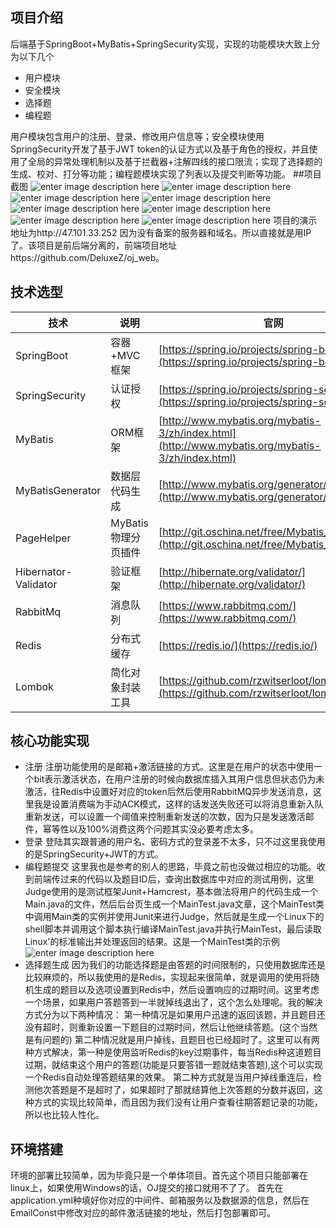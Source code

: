 ## 项目介绍

后端基于SpringBoot+MyBatis+SpringSecurity实现，实现的功能模块大致上分为以下几个
- 用户模块
- 安全模块
- 选择题
- 编程题  
  
 用户模块包含用户的注册、登录、修改用户信息等；安全模块使用SpringSecurity开发了基于JWT token的认证方式以及基于角色的授权，并且使用了全局的异常处理机制以及基于拦截器+注解四线的接口限流；实现了选择题的生成、校对、打分等功能；编程题模块实现了列表以及提交判断等功能。
##项目截图
![enter image description here](http://img.sgxm.tech/01.PNG)
![enter image description here](http://img.sgxm.tech/02.PNG)
![enter image description here](http://img.sgxm.tech/03.PNG)
![enter image description here](http://img.sgxm.tech/03.PNG)
![enter image description here](http://img.sgxm.tech/05.PNG)
![enter image description here](http://img.sgxm.tech/06.PNG)
![enter image description here](http://img.sgxm.tech/07.PNG)
![enter image description here](http://img.sgxm.tech/08.PNG)
项目的演示地址为http://47.101.33.252 因为没有备案的服务器和域名。所以直接就是用IP了。该项目是前后端分离的，前端项目地址https://github.com/DeluxeZ/oj_web。
## 技术选型
| 技术                 | 说明                | 官网                                                         |
| -------------------- | ------------------- | ------------------------------------------------------------ |
| SpringBoot           | 容器+MVC框架        | [https://spring.io/projects/spring-boot](https://spring.io/projects/spring-boot)|
| SpringSecurity           | 认证授权        | [https://spring.io/projects/spring-security](https://spring.io/projects/spring-security)|
| MyBatis              | ORM框架             | [http://www.mybatis.org/mybatis-3/zh/index.html](http://www.mybatis.org/mybatis-3/zh/index.html) |
| MyBatisGenerator     | 数据层代码生成      | [http://www.mybatis.org/generator/index.html](http://www.mybatis.org/generator/index.html) |
| PageHelper           | MyBatis物理分页插件 | [http://git.oschina.net/free/Mybatis_PageHelper](http://git.oschina.net/free/Mybatis_PageHelper) |
| Hibernator-Validator | 验证框架            | [http://hibernate.org/validator/](http://hibernate.org/validator/) |
| RabbitMq             | 消息队列            | [https://www.rabbitmq.com/](https://www.rabbitmq.com/)       |
| Redis                | 分布式缓存          | [https://redis.io/](https://redis.io/)                       |
| Lombok               | 简化对象封装工具    | [https://github.com/rzwitserloot/lombok](https://github.com/rzwitserloot/lombok) |
## 核心功能实现
- 注册
注册功能使用的是邮箱+激活链接的方式。这里是在用户的状态中使用一个bit表示激活状态，在用户注册的时候向数据库插入其用户信息但状态仍为未激活，往Redis中设置好对应的token后然后使用RabbitMQ异步发送消息，这里我是设置消费端为手动ACK模式，这样的话发送失败还可以将消息重新入队重新发送，可以设置一个阈值来控制重新发送的次数，因为只是发送激活邮件，幂等性以及100%消费这两个问题其实没必要考虑太多。
- 登录
登陆其实跟普通的用户名、密码方式的登录差不太多，只不过这里我使用的是SpringSecurity+JWT的方式。
- 编程题提交
这里我也是参考的别人的思路，毕竟之前也没做过相应的功能。收到前端传过来的代码以及题目ID后，查询出数据库中对应的测试用例，这里Judge使用的是测试框架Junit+Hamcrest，基本做法将用户的代码生成一个Main.java的文件，然后后台页生成一个MainTest.java文章，这个MainTest类中调用Main类的实例并使用Junit来进行Judge，然后就是生成一个Linux下的shell脚本并调用这个脚本执行编译MainTest.java并执行MainTest，最后读取Linux'的标准输出并处理返回的结果。这是一个MainTest类的示例
![enter image description here](http://img.sgxm.tech/09.PNG)
- 选择题生成
因为我们的功能选择题是由答题的时间限制的，只使用数据库还是比较麻烦的，所以我使用的是Redis，实现起来很简单，就是调用的使用将随机生成的题目以及选项设置到Redis中，然后设置响应的过期时间。这里考虑一个场景，如果用户答题答到一半就掉线退出了，这个怎么处理呢。我的解决方式分为以下两种情况：
第一种情况是如果用户迅速的返回该题，并且题目还没有超时，则重新设置一下题目的过期时间，然后让他继续答题。(这个当然是有问题的)
第二种情况就是用户掉线，且题目也已经超时了。这里可以有两种方式解决，第一种是使用监听Redis的key过期事件，每当Redis种这道题目过期，就结束这个用户的答题(功能是只要答错一题就结束答题),这个可以实现一个Redis自动处理答题结果的效果。
第二种方式就是当用户掉线重连后，检测他次答题是不是超时了，如果超时了那就结算他上次答题的分数并返回，这种方式的实现比较简单，而且因为我们没有让用户查看往期答题记录的功能，所以也比较人性化。
## 环境搭建
环境的部署比较简单，因为毕竟只是一个单体项目。首先这个项目只能部署在linux上，如果使用Windows的话，OJ提交的接口就用不了了。
首先在application.yml种填好你对应的中间件、邮箱服务以及数据源的信息，然后在EmailConst中修改对应的邮件激活链接的地址，然后打包部署即可。

